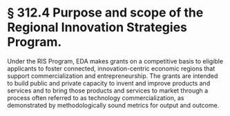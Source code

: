 # § 312.4   Purpose and scope of the Regional Innovation Strategies Program.

Under the RIS Program, EDA makes grants on a competitive basis to eligible applicants to foster connected, innovation-centric economic regions that support commercialization and entrepreneurship. The grants are intended to build public and private capacity to invent and improve products and services and to bring those products and services to market through a process often referred to as technology commercialization, as demonstrated by methodologically sound metrics for output and outcome.




